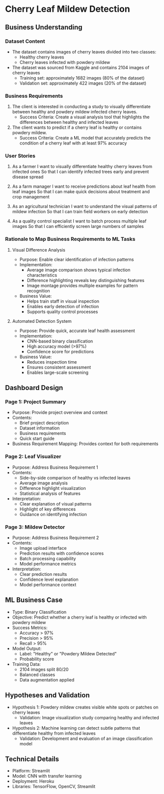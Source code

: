 # Cherry Leaf Mildew Detection

## Business Understanding

### Dataset Content
* The dataset contains images of cherry leaves divided into two classes:
   * Healthy cherry leaves
   * Cherry leaves infected with powdery mildew
* The dataset was sourced from Kaggle and contains 2104 images of cherry leaves
   * Training set: approximately 1682 images (80% of the dataset)
   * Validation set: approximately 422 images (20% of the dataset)

### Business Requirements
1. The client is interested in conducting a study to visually differentiate between healthy and powdery mildew infected cherry leaves.
   * Success Criteria: Create a visual analysis tool that highlights the differences between healthy and infected leaves
2. The client wants to predict if a cherry leaf is healthy or contains powdery mildew.
   * Success Criteria: Create a ML model that accurately predicts the condition of a cherry leaf with at least 97% accuracy

### User Stories
1. As a farmer
   I want to visually differentiate healthy cherry leaves from infected ones
   So that I can identify infected trees early and prevent disease spread

2. As a farm manager
   I want to receive predictions about leaf health from leaf images
   So that I can make quick decisions about treatment and crop management

3. As an agricultural technician
   I want to understand the visual patterns of mildew infection
   So that I can train field workers on early detection

4. As a quality control specialist
   I want to batch process multiple leaf images
   So that I can efficiently screen large numbers of samples

### Rationale to Map Business Requirements to ML Tasks

1. Visual Difference Analysis
   * Purpose: Enable clear identification of infection patterns
   * Implementation: 
     - Average image comparison shows typical infection characteristics
     - Difference highlighting reveals key distinguishing features
     - Image montage provides multiple examples for pattern recognition
   * Business Value:
     - Helps train staff in visual inspection
     - Enables early detection of infection
     - Supports quality control processes

2. Automated Detection System
   * Purpose: Provide quick, accurate leaf health assessment
   * Implementation:
     - CNN-based binary classification
     - High accuracy model (>97%)
     - Confidence score for predictions
   * Business Value:
     - Reduces inspection time
     - Ensures consistent assessment
     - Enables large-scale screening

## Dashboard Design

### Page 1: Project Summary
* Purpose: Provide project overview and context
* Contents:
   * Brief project description
   * Dataset information
   * Business requirements
   * Quick start guide
* Business Requirement Mapping: Provides context for both requirements

### Page 2: Leaf Visualizer
* Purpose: Address Business Requirement 1
* Contents:
   * Side-by-side comparison of healthy vs infected leaves
   * Average image analysis
   * Difference highlight visualization
   * Statistical analysis of features
* Interpretation:
   * Clear explanation of visual patterns
   * Highlight of key differences
   * Guidance on identifying infection

### Page 3: Mildew Detector
* Purpose: Address Business Requirement 2
* Contents:
   * Image upload interface
   * Prediction results with confidence scores
   * Batch processing capability
   * Model performance metrics
* Interpretation:
   * Clear prediction results
   * Confidence level explanation
   * Model performance context

## ML Business Case
* Type: Binary Classification
* Objective: Predict whether a cherry leaf is healthy or infected with powdery mildew
* Success Metrics:
   * Accuracy > 97%
   * Precision > 95%
   * Recall > 95%
* Model Output:
   * Label: "Healthy" or "Powdery Mildew Detected"
   * Probability score
* Training Data:
   * 2104 images split 80/20
   * Balanced classes
   * Data augmentation applied

## Hypotheses and Validation
* Hypothesis 1: Powdery mildew creates visible white spots or patches on cherry leaves
   * Validation: Image visualization study comparing healthy and infected leaves
* Hypothesis 2: Machine learning can detect subtle patterns that differentiate healthy from infected leaves
   * Validation: Development and evaluation of an image classification model

## Technical Details
* Platform: Streamlit
* Model: CNN with transfer learning
* Deployment: Heroku
* Libraries: TensorFlow, OpenCV, Streamlit